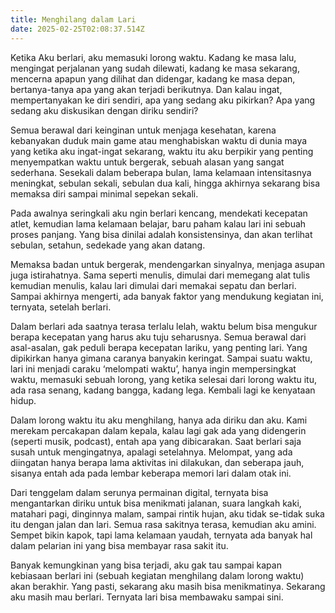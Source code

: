 ```yaml
---
title: Menghilang dalam Lari
date: 2025-02-25T02:08:37.514Z
---
```

Ketika Aku berlari, aku memasuki lorong waktu. Kadang ke masa lalu, mengingat perjalanan yang sudah dilewati, kadang ke masa sekarang, mencerna apapun yang dilihat dan didengar, kadang ke masa depan, bertanya-tanya apa yang akan terjadi berikutnya. Dan kalau ingat, mempertanyakan ke diri sendiri, apa yang sedang aku pikirkan? Apa yang sedang aku diskusikan dengan diriku sendiri?<!--more-->

Semua berawal dari keinginan untuk menjaga kesehatan, karena kebanyakan duduk main game atau menghabiskan waktu di dunia maya yang ketika aku ingat-ingat sekarang, waktu itu aku berpikir yang penting menyempatkan waktu untuk bergerak, sebuah alasan yang sangat sederhana. Sesekali dalam beberapa bulan, lama kelamaan intensitasnya meningkat, sebulan sekali, sebulan dua kali, hingga akhirnya sekarang bisa memaksa diri sampai minimal sepekan sekali.

Pada awalnya seringkali aku ngin berlari kencang, mendekati kecepatan atlet, kemudian lama kelamaan belajar, baru paham kalau lari ini sebuah proses panjang. Yang bisa dinilai adalah konsistensinya, dan akan terlihat sebulan, setahun, sedekade yang akan datang.

Memaksa badan untuk bergerak, mendengarkan sinyalnya, menjaga asupan juga istirahatnya. Sama seperti menulis, dimulai dari memegang alat tulis kemudian menulis, kalau lari dimulai dari memakai sepatu dan berlari. Sampai akhirnya mengerti, ada banyak faktor yang mendukung kegiatan ini, ternyata, setelah berlari.

Dalam berlari ada saatnya terasa terlalu lelah, waktu belum bisa mengukur berapa kecepatan yang harus aku tuju seharusnya. Semua berawal dari asal-asalan, gak peduli berapa kecepatan lariku, yang penting lari. Yang dipikirkan hanya gimana caranya banyakin keringat. Sampai suatu waktu, lari ini menjadi caraku ‘melompati waktu’, hanya ingin mempersingkat waktu, memasuki sebuah lorong, yang ketika selesai dari lorong waktu itu, ada rasa senang, kadang bangga, kadang lega. Kembali lagi ke kenyataan hidup.

Dalam lorong waktu itu aku menghilang, hanya ada diriku dan aku. Kami merekam percakapan dalam kepala, kalau lagi gak ada yang didengerin (seperti musik, podcast), entah apa yang dibicarakan. Saat berlari saja susah untuk mengingatnya, apalagi setelahnya. Melompat, yang ada diingatan hanya berapa lama aktivitas ini dilakukan, dan seberapa jauh, sisanya entah ada pada lembar keberapa memori lari dalam otak ini.

Dari tenggelam dalam serunya permainan digital, ternyata bisa mengantarkan diriku untuk bisa menikmati jalanan, suara langkah kaki, matahari pagi, dinginnya malam, sampai rintik hujan, aku tidak se-tidak suka itu dengan jalan dan lari. Semua rasa sakitnya terasa, kemudian aku amini. Sempet bikin kapok, tapi lama kelamaan yaudah, ternyata ada banyak hal dalam pelarian ini yang bisa membayar rasa sakit itu.

Banyak kemungkinan yang bisa terjadi, aku gak tau sampai kapan kebiasaan berlari ini (sebuah kegiatan menghilang dalam lorong waktu) akan berakhir. Yang pasti, sekarang aku masih bisa menikmatinya. Sekarang aku masih mau berlari. Ternyata lari bisa membawaku sampai sini.